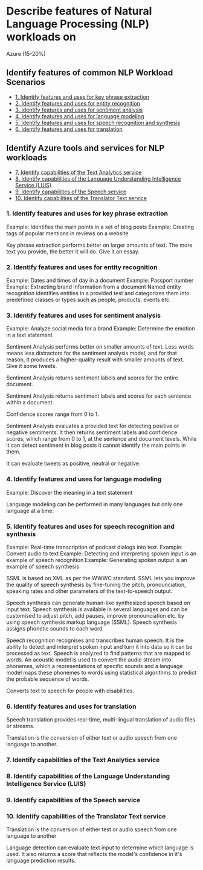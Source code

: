# Describe features of Natural Language Processing (NLP) workloads on
Azure (15-20%)

## Identify features of common NLP Workload Scenarios
* [1. Identify features and uses for key phrase extraction](#1-identify-features-and-uses-for-key-phrase-extraction)
* [2. Identify features and uses for entity recognition](#2-identify-features-and-uses-for-entity-recognition)
* [3. Identify features and uses for sentiment analysis](#3-iidentify-features-and-uses-for-sentiment-analysis)
* [4. Identify features and uses for language modeling](#4-identify-features-and-uses-for-language-modeling)
* [5. Identify features and uses for speech recognition and synthesis](#5-identify-features-and-uses-for-speech-recognition-and-synthesis)
* [6. Identify features and uses for translation](#1-identify-features-and-uses-for-translation)

## Identify Azure tools and services for NLP workloads
* [7. Identify capabilities of the Text Analytics service](#7-identify-capabilities-of-the-Text-Analytics-service)
* [8. Identify capabilities of the Language Understanding Intelligence Service (LUIS)](#8-identify-capabilities-of-the-Language-Understanding-Intelligence-Service)
* [9. Identify capabilities of the Speech service](#9-identify-capabilities-of-the-Speech-service)
* [10. Identify capabilities of the Translator Text service](#10-identify-capabilities-of-the-Translator-Text-service)


### 1. Identify features and uses for key phrase extraction
Example: Identifies the main points in a set of blog posts
Example: Creating tags of popular mentions in reviews on a website

Key phrase extraction performs better on larger amounts of text. The more text you provide, the better it will do. Give it an essay.

### 2. Identify features and uses for entity recognition
Example: Dates and times of day in a document
Example: Passport number
Example: Extracting brand information from a document
Named entity recognition identifies entities in a provided test and categorizes them into predefined classes or types such as people, products, events etc. 

### 3. Identify features and uses for sentiment analysis
Example: Analyze social media for a brand
Example: Determine the emotion in a text statement

Sentiment Analysis performs better on smaller amounts of text. Less words means less distractors for the sentiment analysis model, and for that reason, it produces a higher-quality result with smaller amounts of text. Give it some tweets.

Sentiment Analysis returns sentiment labels and scores for the entire document.

Sentiment Analysis returns sentiment labels and scores for each sentence within a document.

Confidence scores range from 0 to 1.

Sentiment Analysis evaluates a provided text for detecting positive or negative sentiments. It then returns sentiment labels and confidence scores, which range from 0 to 1, at the sentence and document levels. While it can detect sentiment in blog posts it cannot identify the main points in them.

It can evaluate tweets as positive, neutral or negative.

### 4. Identify features and uses for language modeling
Example: Discover the meaning in a text statement

Language modeling can be performed in many languages but only one language at a time.

### 5. Identify features and uses for speech recognition and synthesis
Example: Real-time transcription of podcast dialogs into text.
Example: Convert audio to text
Example: Detecting and interpreting spoken input is an example of speech recognition
Example: Generating spoken output is an example of speech synthesis

SSML is based on XML as per the WWWC standard. SSML lets you improve the quality of speech synthesis by fine-tuning the pitch, pronounciation, speaking rates and other parameters of the text-to-speech output.

Speech synthesis can generate human-like synthesized speech based on input text. Speech synthesis is available in several languages and can be customised to adjust pitch, add pauses, improve pronounciation etc. by using speech synthesis markup language (SSML). Speech synthesis assigns phonetic sounds to each word

Speech recognition recognises and transcribes human speech. It is the ability to detect and interpret spoken input and turn it into data so it can be processed as text. Speech is analyzed to find patterns that are mapped to words. An acoustic model is used to convert the audio stream into phonemes, which a representations of specific sounds and a language model maps these phonemes to words using statistical algorithms to predict the probable sequence of words.

Converts text to speech for people with disabilities.

### 6. Identify features and uses for translation

Speech translation provides real-time, multi-lingual translation of audio files or streams.

Translation is the conversion of either text or audio speech from one language to another.

### 7. Identify capabilities of the Text Analytics service

### 8. Identify capabilities of the Language Understanding Intelligence Service (LUIS)

### 9. Identify capabilities of the Speech service

### 10. Identify capabilities of the Translator Text service

Translation is the conversion of either test or audio speech from one language to another




Language detection can evaluate text input to determine which language is used. It also returns a score that reflects the model's confidence in it's language prediction results.


